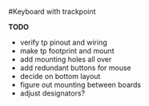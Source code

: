 #Keyboard with trackpoint

__TODO__
- verify tp pinout and wiring
- make tp footprint and mount
- add mounting holes all over
- add redundant buttons for mouse
- decide on bottom layout
- figure out mounting between boards
- adjust designators?
